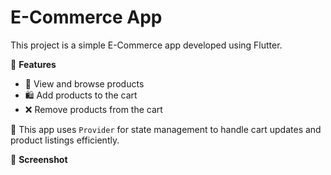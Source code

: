 # E-Commerce App

This project is a simple E-Commerce app developed using Flutter.

🚀 **Features**

- 🛒 View and browse products
- 🛍️ Add products to the cart
- ❌  Remove products from the cart

📱 This app uses `Provider` for state management to handle cart updates and product listings efficiently.

📸 **Screenshot**


